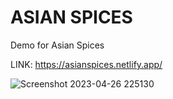 # ASIAN SPICES
Demo for Asian Spices

LINK: https://asianspices.netlify.app/

![Screenshot 2023-04-26 225130](https://user-images.githubusercontent.com/67875982/234662016-5076285c-c923-4466-a4d1-3af62418995d.png)
